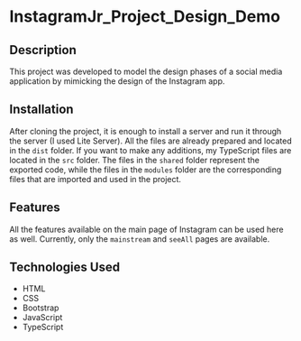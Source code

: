 # InstagramJr_Project_Design_Demo

## Description
This project was developed to model the design phases of a social media application by mimicking the design of the Instagram app.

## Installation
After cloning the project, it is enough to install a server and run it through the server (I used Lite Server). All the files are already prepared and located in the `dist` folder.
If you want to make any additions, my TypeScript files are located in the `src` folder. The files in the `shared` folder represent the exported code,
while the files in the `modules` folder are the corresponding files that are imported and used in the project.

## Features
All the features available on the main page of Instagram can be used here as well. Currently, only the `mainstream` and `seeAll` pages are available.

## Technologies Used
- HTML
- CSS
- Bootstrap
- JavaScript
- TypeScript
